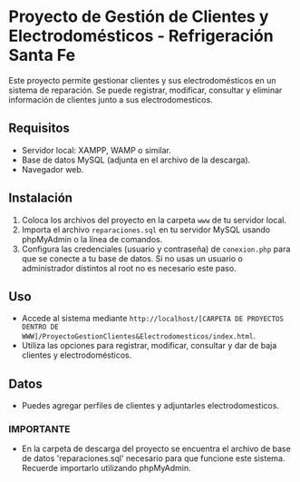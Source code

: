 # Proyecto de Gestión de Clientes y Electrodomésticos - Refrigeración Santa Fe

Este proyecto permite gestionar clientes y sus electrodomésticos en un sistema de reparación. Se puede registrar, modificar, consultar y eliminar información de clientes junto a sus electrodomesticos.

## Requisitos
- Servidor local: XAMPP, WAMP o similar.
- Base de datos MySQL (adjunta en el archivo de la descarga).
- Navegador web.

## Instalación
1. Coloca los archivos del proyecto en la carpeta `www` de tu servidor local.
2. Importa el archivo `reparaciones.sql` en tu servidor MySQL usando phpMyAdmin o la línea de comandos.
3. Configura las credenciales (usuario y contraseña) de `conexion.php` para que se conecte a tu base de datos. Si no usas un usuario o administrador distintos al root no es necesario este paso.

## Uso
- Accede al sistema mediante `http://localhost/[CARPETA DE PROYECTOS DENTRO DE WWW]/ProyectoGestionClientes&Electrodomesticos/index.html`.
- Utiliza las opciones para registrar, modificar, consultar y dar de baja clientes y electrodomésticos.

## Datos
- Puedes agregar perfiles de clientes y adjuntarles electrodomesticos.

### IMPORTANTE
- En la carpeta de descarga del proyecto se encuentra el archivo de base de datos 'reparaciones.sql' necesario para que funcione este sistema. Recuerde importarlo utilizando phpMyAdmin.
